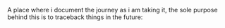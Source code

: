 A place where i document the journey as i am taking it, the sole purpose behind this is to traceback things in the future: